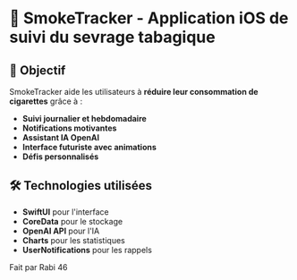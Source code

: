 # 🚬 SmokeTracker - Application iOS de suivi du sevrage tabagique

## 🎯 Objectif
SmokeTracker aide les utilisateurs à **réduire leur consommation de cigarettes** grâce à :
- **Suivi journalier et hebdomadaire**
- **Notifications motivantes**
- **Assistant IA OpenAI**
- **Interface futuriste avec animations**
- **Défis personnalisés**

## 🛠️ Technologies utilisées
- **SwiftUI** pour l'interface
- **CoreData** pour le stockage
- **OpenAI API** pour l'IA
- **Charts** pour les statistiques
- **UserNotifications** pour les rappels

Fait par Rabi 46
